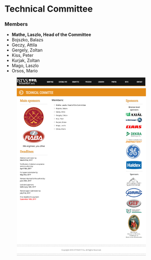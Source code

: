 # Technical Committee

### Members

* **Mathe, Laszlo, Head of the Committee**
* Bojszko, Balazs
* Geczy, Attila
* Gergely, Zoltan
* Kiss, Peter
* Kurjak, Zoltan
* Mago, Laszlo
* Orsos, Mario

<figure><img src="../.gitbook/assets/technical committee.png" alt=""><figcaption></figcaption></figure>
